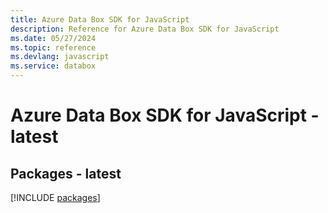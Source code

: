 ```yaml
---
title: Azure Data Box SDK for JavaScript
description: Reference for Azure Data Box SDK for JavaScript
ms.date: 05/27/2024
ms.topic: reference
ms.devlang: javascript
ms.service: databox
---
```

# Azure Data Box SDK for JavaScript - latest
## Packages - latest
[!INCLUDE [packages](data-box-index.md)]